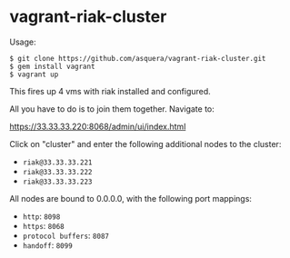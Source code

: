 vagrant-riak-cluster
====================

Usage:
  
    $ git clone https://github.com/asquera/vagrant-riak-cluster.git
    $ gem install vagrant
    $ vagrant up
  
This fires up 4 vms with riak installed and configured.

All you have to do is to join them together. Navigate to:

  https://33.33.33.220:8068/admin/ui/index.html
  
Click on "cluster" and enter the following additional nodes to the cluster:

* `riak@33.33.33.221`
* `riak@33.33.33.222`
* `riak@33.33.33.223`

All nodes are bound to 0.0.0.0, with the following port mappings:

* `http`: `8098`
* `https`: `8068`
* `protocol buffers`: `8087`
* `handoff`: `8099`